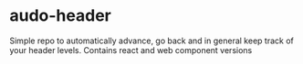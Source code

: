 # audo-header
Simple repo to automatically advance, go back and in general keep track of your header levels. Contains react and web component versions
